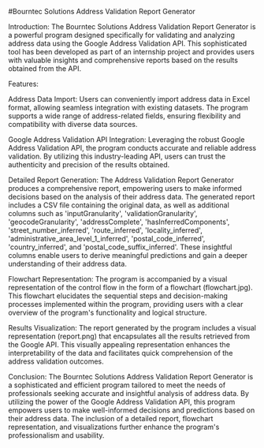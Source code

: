 #Bourntec Solutions Address Validation Report Generator

Introduction:
The Bourntec Solutions Address Validation Report Generator is a powerful program designed specifically for validating and analyzing address data using the Google Address Validation API. This sophisticated tool has been developed as part of an internship project and provides users with valuable insights and comprehensive reports based on the results obtained from the API.

Features:

Address Data Import:
Users can conveniently import address data in Excel format, allowing seamless integration with existing datasets. The program supports a wide range of address-related fields, ensuring flexibility and compatibility with diverse data sources.

Google Address Validation API Integration:
Leveraging the robust Google Address Validation API, the program conducts accurate and reliable address validation. By utilizing this industry-leading API, users can trust the authenticity and precision of the results obtained.

Detailed Report Generation:
The Address Validation Report Generator produces a comprehensive report, empowering users to make informed decisions based on the analysis of their address data. The generated report includes a CSV file containing the original data, as well as additional columns such as 'inputGranularity', 'validationGranularity', 'geocodeGranularity', 'addressComplete', 'hasInferredComponents', 'street_number_inferred', 'route_inferred', 'locality_inferred', 'administrative_area_level_1_inferred', 'postal_code_inferred', 'country_inferred', and 'postal_code_suffix_inferred'. These insightful columns enable users to derive meaningful predictions and gain a deeper understanding of their address data.

Flowchart Representation:
The program is accompanied by a visual representation of the control flow in the form of a flowchart (flowchart.jpg). This flowchart elucidates the sequential steps and decision-making processes implemented within the program, providing users with a clear overview of the program's functionality and logical structure.

Results Visualization:
The report generated by the program includes a visual representation (report.png) that encapsulates all the results retrieved from the Google API. This visually appealing representation enhances the interpretability of the data and facilitates quick comprehension of the address validation outcomes.

Conclusion:
The Bourntec Solutions Address Validation Report Generator is a sophisticated and efficient program tailored to meet the needs of professionals seeking accurate and insightful analysis of address data. By utilizing the power of the Google Address Validation API, this program empowers users to make well-informed decisions and predictions based on their address data. The inclusion of a detailed report, flowchart representation, and visualizations further enhance the program's professionalism and usability.
